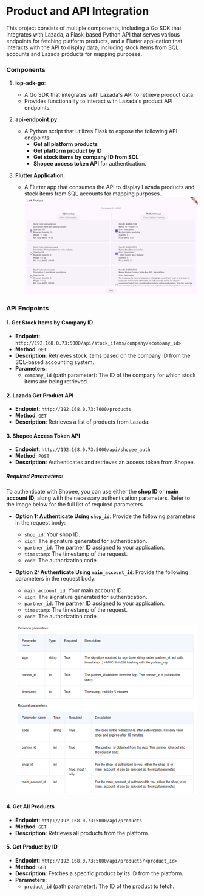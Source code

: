 # Product and API Integration

This project consists of multiple components, including a Go SDK that integrates with Lazada, a Flask-based Python API that serves various endpoints for fetching platform products, and a Flutter application that interacts with the API to display data, including stock items from SQL accounts and Lazada products for mapping purposes.

### Components

1. **iop-sdk-go**:

   - A Go SDK that integrates with Lazada's API to retrieve product data.
   - Provides functionality to interact with Lazada's product API endpoints.

2. **api-endpoint.py**:

   - A Python script that utilizes Flask to expose the following API endpoints:
     - **Get all platform products**
     - **Get platform product by ID**
     - **Get stock items by company ID from SQL**
     - **Shopee access token API** for authentication.

3. **Flutter Application**:
   - A Flutter app that consumes the API to display Lazada products and stock items from SQL accounts for mapping purposes.
     ![Product Mapping Interface](/img/mapping-with-data.png)

### API Endpoints

#### 1. **Get Stock Items by Company ID**

- **Endpoint**: `http://192.168.0.73:5000/api/stock_items/company/<company_id>`
- **Method**: `GET`
- **Description**: Retrieves stock items based on the company ID from the SQL-based accounting system.
- **Parameters**:
  - `company_id` (path parameter): The ID of the company for which stock items are being retrieved.

#### 2. **Lazada Get Product API**

- **Endpoint**: `http://192.168.0.73:7000/products`
- **Method**: `GET`
- **Description**: Retrieves a list of products from Lazada.

#### 3. **Shopee Access Token API**

- **Endpoint**: `http://192.168.0.73:5000/api/shopee_auth`
- **Method**: `POST`
- **Description**: Authenticates and retrieves an access token from Shopee.

##### Required Parameters:

To authenticate with Shopee, you can use either the **shop ID** or **main account ID**, along with the necessary authentication parameters. Refer to the image below for the full list of required parameters.

- **Option 1: Authenticate Using `shop_id`**:
  Provide the following parameters in the request body:

  - `shop_id`: Your shop ID.
  - `sign`: The signature generated for authentication.
  - `partner_id`: The partner ID assigned to your application.
  - `timestamp`: The timestamp of the request.
  - `code`: The authorization code.

- **Option 2: Authenticate Using `main_account_id`**:
  Provide the following parameters in the request body:

  - `main_account_id`: Your main account ID.
  - `sign`: The signature generated for authentication.
  - `partner_id`: The partner ID assigned to your application.
  - `timestamp`: The timestamp of the request.
  - `code`: The authorization code.

  ![Shopee Auth Params](/img/shopee-auth-params.png)

#### 4. **Get All Products**

- **Endpoint**: `http://192.168.0.73:5000/api/products`
- **Method**: `GET`
- **Description**: Retrieves all products from the platform.

#### 5. **Get Product by ID**

- **Endpoint**: `http://192.168.0.73:5000/api/products/<product_id>`
- **Method**: `GET`
- **Description**: Fetches a specific product by its ID from the platform.
- **Parameters**:
  - `product_id` (path parameter): The ID of the product to fetch.
